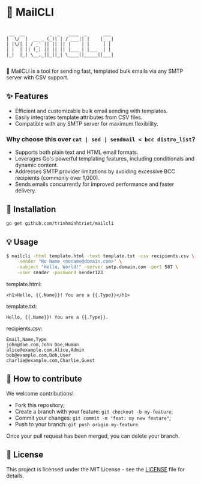# 📧 MailCLI

```text

 __  __         _  _   ____  _      ___
|  \/  |  __ _ (_)| | / ___|| |    |_ _|
| |\/| | / _` || || || |    | |     | |
| |  | || (_| || || || |___ | |___  | |
|_|  |_| \__,_||_||_| \____||_____||___|


```

📧 MailCLI is a tool for sending fast, templated bulk emails via any SMTP server with CSV support.

## ✨ Features

- Efficient and customizable bulk email sending with templates.
- Easily integrates template attributes from CSV files.
- Compatible with any SMTP server for maximum flexibility.

### Why choose this over `cat | sed | sendmail < bcc distro_list`?

- Supports both plain text and HTML email formats.
- Leverages Go's powerful templating features, including conditionals and dynamic content.
- Addresses SMTP provider limitations by avoiding excessive BCC recipients (commonly over 1,000).
- Sends emails concurrently for improved performance and faster delivery.

## 🚀 Installation

```sh
go get github.com/trinhminhtriet/mailcli
```

## 💡 Usage

```sh
$ mailcli -html template.html -text template.txt -csv recipients.csv \
    -sender "No Name <noname@domain.com>" \
    -subject "Hello, World!" -server smtp.domain.com -port 587 \
    -user sender -password sender123
```

template.html:

```
<h1>Hello, {{.Name}}! You are a {{.Type}}</h1>
```

template.txt:

```
Hello, {{.Name}}! You are a {{.Type}}.
```

recipients.csv:

```csv
Email,Name,Type
john@doe.com,John Doe,Human
alice@example.com,Alice,Admin
bob@example.com,Bob,User
charlie@example.com,Charlie,Guest
```

## 🤝 How to contribute

We welcome contributions!

- Fork this repository;
- Create a branch with your feature: `git checkout -b my-feature`;
- Commit your changes: `git commit -m "feat: my new feature"`;
- Push to your branch: `git push origin my-feature`.

Once your pull request has been merged, you can delete your branch.

## 📝 License

This project is licensed under the MIT License - see the [LICENSE](LICENSE) file for details.
